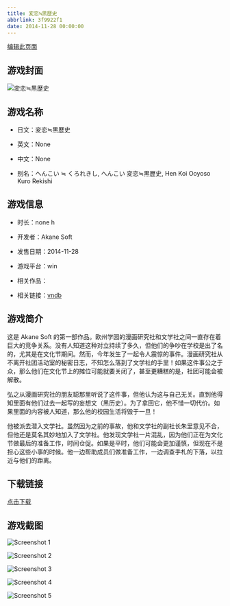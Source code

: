 ```yaml
---
title: 変恋≒黒歴史
abbrlink: 3f9922f1
date: 2014-11-28 00:00:00
---
```

[编辑此页面](https://github.com/ACG-3/ADV3-source/blob/main/source/_posts/games/%E5%A4%89%E6%81%8B%E2%89%92%E9%BB%92%E6%AD%B4%E5%8F%B2.md)

## 游戏封面

![変恋≒黒歴史](https://pan.timero.xyz/onedrive/img_lib_001/%E5%A4%89%E6%81%8B%E2%89%92%E9%BB%92%E6%AD%B4%E5%8F%B2_cover.avif)


## 游戏名称

- 日文：変恋≒黒歴史
- 英文：None
- 中文：None

- 别名：へんこい ≒ くろれきし, へんこい 変恋≒黒歴史, Hen Koi Ooyoso Kuro Rekishi


## 游戏信息

- 时长：none h
- 开发者：Akane Soft
- 发售日期：2014-11-28
- 游戏平台：win
- 相关作品：

- 相关链接：[vndb](https://vndb.org/v15730)


## 游戏简介

这是 Akane Soft 的第一部作品。欧州学园的漫画研究社和文学社之间一直存在着巨大的竞争关系。没有人知道这种对立持续了多久，但他们的争吵在学校是出了名的，尤其是在文化节期间。然而，今年发生了一起令人震惊的事件。漫画研究社从不离开社团活动室的秘密日志，不知怎么落到了文学社的手里！如果这件事公之于众，那么他们在文化节上的摊位可能就要关闭了，甚至更糟糕的是，社团可能会被解散。

弘之从漫画研究社的朋友聪那里听说了这件事，但他认为这与自己无关。直到他得知里面有他们过去一起写的妄想文（黑历史）。为了拿回它，他不惜一切代价。如果里面的内容被人知道，那么他的校园生活将毁于一旦！

他被派去潜入文学社。虽然因为之前的事故，他和文学社的副社长朱里意见不合，但他还是莫名其妙地加入了文学社。他发现文学社一片混乱，因为他们正在为文化节做最后的准备工作，时间仓促。如果是平时，他们可能会更加谨慎，但现在不是担心这些小事的时候。他一边帮助成员们做准备工作，一边调查手札的下落，以拉近与他们的距离。




## 下载链接

[点击下载](https://pan.timero.xyz/onedrive/adv_lib_001/%E5%A4%89%E6%81%8B%E2%89%92%E9%BB%92%E6%AD%B4%E5%8F%B2)


## 游戏截图


![Screenshot 1](https://pan.timero.xyz/onedrive/img_lib_001/%E5%A4%89%E6%81%8B%E2%89%92%E9%BB%92%E6%AD%B4%E5%8F%B2_Screenshot_1.avif)

![Screenshot 2](https://pan.timero.xyz/onedrive/img_lib_001/%E5%A4%89%E6%81%8B%E2%89%92%E9%BB%92%E6%AD%B4%E5%8F%B2_Screenshot_2.avif)

![Screenshot 3](https://pan.timero.xyz/onedrive/img_lib_001/%E5%A4%89%E6%81%8B%E2%89%92%E9%BB%92%E6%AD%B4%E5%8F%B2_Screenshot_3.avif)

![Screenshot 4](https://pan.timero.xyz/onedrive/img_lib_001/%E5%A4%89%E6%81%8B%E2%89%92%E9%BB%92%E6%AD%B4%E5%8F%B2_Screenshot_4.avif)

![Screenshot 5](https://pan.timero.xyz/onedrive/img_lib_001/%E5%A4%89%E6%81%8B%E2%89%92%E9%BB%92%E6%AD%B4%E5%8F%B2_Screenshot_5.avif)

